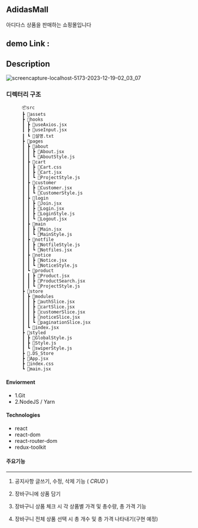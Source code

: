  ## AdidasMall

  아디다스 상품을 판매하는 쇼핑몰입니다

   demo Link : 
   -------

   ## Description
![screencapture-localhost-5173-2023-12-19-02_03_07](https://github.com/Octdoki/AdidasMall/assets/76845650/2184a0ca-dbd9-4263-ad18-7c771d3eb2c3)

  ### 디렉터리 구조
          📦src
          ┣ 📂assets
          ┣ 📂hooks
          ┃ ┣ 📜useAxios.jsx
          ┃ ┣ 📜useInput.jsx
          ┃ ┗ 📜설명.txt
          ┣ 📂pages
          ┃ ┣ 📂about
          ┃ ┃ ┣ 📜About.jsx
          ┃ ┃ ┗ 📜AboutStyle.js
          ┃ ┣ 📂cart
          ┃ ┃ ┣ 📜Cart.css
          ┃ ┃ ┣ 📜Cart.jsx
          ┃ ┃ ┗ 📜ProjectStyle.js
          ┃ ┣ 📂customer
          ┃ ┃ ┣ 📜Customer.jsx
          ┃ ┃ ┗ 📜CustomerStyle.js
          ┃ ┣ 📂login
          ┃ ┃ ┣ 📜Join.jsx
          ┃ ┃ ┣ 📜Login.jsx
          ┃ ┃ ┣ 📜LoginStyle.js
          ┃ ┃ ┗ 📜Logout.jsx
          ┃ ┣ 📂main
          ┃ ┃ ┣ 📜Main.jsx
          ┃ ┃ ┗ 📜MainStyle.js
          ┃ ┣ 📂notfile
          ┃ ┃ ┣ 📜NotfileStyle.js
          ┃ ┃ ┗ 📜Notfiles.jsx
          ┃ ┣ 📂notice
          ┃ ┃ ┣ 📜Notice.jsx
          ┃ ┃ ┗ 📜NoticeStyle.js
          ┃ ┗ 📂product
          ┃ ┃ ┣ 📜Product.jsx
          ┃ ┃ ┣ 📜ProductSearch.jsx
          ┃ ┃ ┗ 📜ProjectStyle.js
          ┣ 📂store
          ┃ ┣ 📂modules
          ┃ ┃ ┣ 📜authSlice.jsx
          ┃ ┃ ┣ 📜cartSlice.jsx
          ┃ ┃ ┣ 📜customerSlice.jsx
          ┃ ┃ ┣ 📜noticeSlice.jsx
          ┃ ┃ ┗ 📜paginationSlice.jsx
          ┃ ┗ 📜index.jsx
          ┣ 📂styled
          ┃ ┣ 📜GlobalStyle.js
          ┃ ┣ 📜Style.js
          ┃ ┗ 📜swiperStyle.js
          ┣ 📜.DS_Store
          ┣ 📜App.jsx
          ┣ 📜index.css
          ┗ 📜main.jsx




 
 
          

   
      
  #### Enviorment
  * 1.Git
  * 2.NodeJS / Yarn

  #### Technologies
  * react
  * react-dom
  * react-router-dom
  * redux-toolkit

  #### 주요기능

  --------

  1. 공지사항 글쓰기, 수정, 삭제 기능 ( *CRUD* )

  2. 장바구니에 상품 담기

  3. 장바구니 상품 체크 시 각 상품별 가격 및 총수량, 총 가격 기능

  4. 장바구니 전체 상품 선택 시 총 개수 및 총 가격 나타내기(구현 예정)

  


  
  
  
